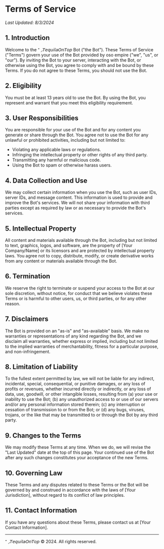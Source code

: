 # Terms of Service

_Last Updated: 8/3/2024_

## 1. Introduction

Welcome to the ⁺ ◞𝘛𝘦𝘲𝘶𝘪𝘭𝘢𝘖𝘯𝘛𝘰𝘱 Bot ("the Bot"). These Terms of Service ("Terms") govern your use of the Bot provided by oso empire ("we", "us", or "our"). By inviting the Bot to your server, interacting with the Bot, or otherwise using the Bot, you agree to comply with and be bound by these Terms. If you do not agree to these Terms, you should not use the Bot.

## 2. Eligibility

You must be at least 13 years old to use the Bot. By using the Bot, you represent and warrant that you meet this eligibility requirement.

## 3. User Responsibilities

You are responsible for your use of the Bot and for any content you generate or share through the Bot. You agree not to use the Bot for any unlawful or prohibited activities, including but not limited to:
- Violating any applicable laws or regulations.
- Infringing the intellectual property or other rights of any third party.
- Transmitting any harmful or malicious code.
- Using the Bot to spam or otherwise harass users.

## 4. Data Collection and Use

We may collect certain information when you use the Bot, such as user IDs, server IDs, and message content. This information is used to provide and improve the Bot's services. We will not share your information with third parties except as required by law or as necessary to provide the Bot's services.

## 5. Intellectual Property

All content and materials available through the Bot, including but not limited to text, graphics, logos, and software, are the property of [Your Company/Name] or its licensors and are protected by intellectual property laws. You agree not to copy, distribute, modify, or create derivative works from any content or materials available through the Bot.

## 6. Termination

We reserve the right to terminate or suspend your access to the Bot at our sole discretion, without notice, for conduct that we believe violates these Terms or is harmful to other users, us, or third parties, or for any other reason.

## 7. Disclaimers

The Bot is provided on an "as-is" and "as-available" basis. We make no warranties or representations of any kind regarding the Bot, and we disclaim all warranties, whether express or implied, including but not limited to the implied warranties of merchantability, fitness for a particular purpose, and non-infringement.

## 8. Limitation of Liability

To the fullest extent permitted by law, we will not be liable for any indirect, incidental, special, consequential, or punitive damages, or any loss of profits or revenues, whether incurred directly or indirectly, or any loss of data, use, goodwill, or other intangible losses, resulting from (a) your use or inability to use the Bot; (b) any unauthorized access to or use of our servers and/or any personal information stored therein; (c) any interruption or cessation of transmission to or from the Bot; or (d) any bugs, viruses, trojans, or the like that may be transmitted to or through the Bot by any third party.

## 9. Changes to the Terms

We may modify these Terms at any time. When we do, we will revise the "Last Updated" date at the top of this page. Your continued use of the Bot after any such changes constitutes your acceptance of the new Terms.

## 10. Governing Law

These Terms and any disputes related to these Terms or the Bot will be governed by and construed in accordance with the laws of [Your Jurisdiction], without regard to its conflict of law principles.

## 11. Contact Information

If you have any questions about these Terms, please contact us at [Your Contact Information].

---

⁺ ◞𝘛𝘦𝘲𝘶𝘪𝘭𝘢𝘖𝘯𝘛𝘰𝘱 © 2024. All rights reserved.
